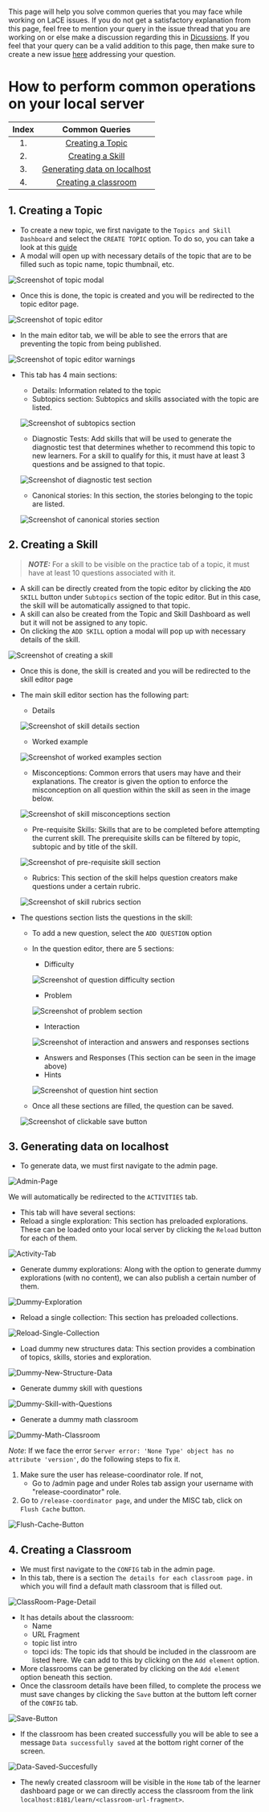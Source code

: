 This page will help you solve common queries that you may face while working on LaCE issues. If you do not get a satisfactory explanation from this page, feel free to mention your query in the issue thread that you are working on or else make a discussion regarding this in [Dicussions](https://github.com/oppia/oppia/discussions). If you feel that your query can be a valid addition to this page, then make sure to create a new issue [here](https://github.com/oppia/oppia-web-developer-docs/issues) addressing your question.

# How to perform common operations on your local server

| Index | Common Queries   |
| :---: |     :---:        |
| 1.    | [Creating a Topic](#1-creating-a-topic) |
| 2.    | [Creating a Skill](#2-creating-a-skill)|
| 3.    | [Generating data on localhost](#3-generating-data-on-localhost)|
| 4.    | [Creating a classroom](#4-creating-a-classroom)|

## 1. Creating a Topic 
- To create a new topic, we first navigate to the `Topics and Skill Dashboard` and select the `CREATE TOPIC` option. To do so, you can take a look at this [guide](Editor-pages#steps-to-create-a-topicskill)
- A modal will open up with necessary details of the topic that are to be filled such as topic name, topic thumbnail, etc.

![Screenshot of topic modal](images/LaCEOnboardingGuide/topic-modal.png)

- Once this is done, the topic is created and you will be redirected to the topic editor page.

![Screenshot of topic editor](images/LaCEOnboardingGuide/topic-editor.png)

- In the main editor tab, we will be able to see the errors that are preventing the topic from being published.

![Screenshot of topic editor warnings](images/LaCEOnboardingGuide/topic-editor-warnings.png)

- This tab has 4 main sections:
  - Details: Information related to the topic
  - Subtopics section: Subtopics and skills associated with the topic are listed.
  
  ![Screenshot of subtopics section](images/LaCEOnboardingGuide/topic-subtopics-section.png)

  - Diagnostic Tests: Add skills that will be used to generate the diagnostic test that determines whether to recommend this topic to new learners. For a skill to qualify for this, it must have at least 3 questions and be assigned to that topic.
  
  ![Screenshot of diagnostic test section](images/LaCEOnboardingGuide/topic-diagnostic-test-section.png)

  - Canonical stories: In this section, the stories belonging to the topic are listed.
  
  ![Screenshot of canonical stories section](images/LaCEOnboardingGuide/topic-canonical-stories-section.png)
  

## 2. Creating a Skill
  > **_NOTE:_** For a skill to be visible on the practice tab of a topic, it must have at least 10 questions associated with it.
- A skill can be directly created from the topic editor by clicking the `ADD SKILL` button under `Subtopics` section of the topic editor. But in this case, the skill will be automatically assigned to that topic.
- A skill can also be created from the Topic and Skill Dashboard as well but it will not be assigned to any topic.
- On clicking the `ADD SKILL` option a modal will pop up with necessary details of the skill.

![Screenshot of creating a skill](images/LaCEOnboardingGuide/creating-a-skill.png)

- Once this is done, the skill is created and you will be redirected to the skill editor page
- The main skill editor section has the following part:
  - Details
  
  ![Screenshot of skill details section](images/LaCEOnboardingGuide/skill-details-section.png)

  - Worked example

  ![Screenshot of worked examples section](images/LaCEOnboardingGuide/skill-worked-examples-section.png)

  - Misconceptions: Common errors that users may have and their explanations. The creator is given the option to enforce the misconception on all question within the skill as seen in the image below.
 
  ![Screenshot of skill misconceptions section](images/LaCEOnboardingGuide/skill-misconceptions-section.png)

  - Pre-requisite Skills: Skills that are to be completed before attempting the current skill. The prerequisite skills can be filtered by topic, subtopic and by title of the skill.

  ![Screenshot of pre-requisite skill section](images/LaCEOnboardingGuide/skill-pre-requisite-skill-section.png)

  - Rubrics: This section of the skill helps question creators make questions under a certain rubric. 
  
  ![Screenshot of skill rubrics section](images/LaCEOnboardingGuide/skill-rubrics-section.png)

- The questions section lists the questions in the skill:
  - To add a new question, select the `ADD QUESTION` option
  - In the question editor, there are 5 sections:
    - Difficulty
    
    ![Screenshot of question difficulty section](images/LaCEOnboardingGuide/question-difficulty.png)

    - Problem
    
    ![Screenshot of problem section](images/LaCEOnboardingGuide/question-problem.png)

    - Interaction
    
    ![Screenshot of interaction and answers and responses sections](images/LaCEOnboardingGuide/question-interaction-answers-responses.png)

    - Answers and Responses (This section can be seen in the image above)
    - Hints
    
    ![Screenshot of question hint section](images/LaCEOnboardingGuide/question-hint.png)

  - Once all these sections are filled, the question can be saved.
  
  ![Screenshot of clickable save button](images/LaCEOnboardingGuide/question-save-button.png)

## 3. Generating data on localhost
- To generate data, we must first navigate to the admin page.

![Admin-Page](images/LaCEOnboardingGuide/Admin-Page.png)

 We will automatically be redirected to the `ACTIVITIES` tab.
- This tab will have several sections:
- Reload a single exploration: This section has preloaded explorations. These can be loaded onto your local server by clicking the `Reload` button for each of them.

![Activity-Tab](images/LaCEOnboardingGuide/Activity-Tab.png)

  - Generate dummy explorations: Along with the option to generate dummy explorations (with no content), we can also publish a certain number of them.

![Dummy-Exploration](images/LaCEOnboardingGuide/Dummy-Exploration.png)

  - Reload a single collection: This section has preloaded collections.

![Reload-Single-Collection](images/LaCEOnboardingGuide/Reload-Single-collection.png)

  - Load dummy new structures data: This section provides a combination of topics, skills, stories and exploration.

![Dummy-New-Structure-Data](images/LaCEOnboardingGuide/Dummy-New-Structure-Data.png)  

  - Generate dummy skill with questions

![Dummy-Skill-with-Questions](images/LaCEOnboardingGuide/Dummy-Skill-with-question.png)

  - Generate a dummy math classroom

![Dummy-Math-Classroom](images/LaCEOnboardingGuide/Dummy-Math-Classroom.png)

*Note*: If we face the error `Server error: 'None Type' object has no attribute 'version'`, do the following steps to fix it.
1. Make sure the user has release-coordinator role. If not, 
    * Go to /admin page and under Roles tab assign your username with "release-coordinator" role.
2. Go to `/release-coordinator page`, and under the MISC tab, click on `Flush Cache` button.

![Flush-Cache-Button](images/LaCEOnboardingGuide/Flush-Cache-Button.png)

## 4. Creating a Classroom
- We must first navigate to the `CONFIG` tab in the admin page. 
- In this tab, there is a section `The details for each classroom page.` in which you will find a default math classroom that is filled out. 

![ClassRoom-Page-Detail](images/LaCEOnboardingGuide/Classroom-Page-Detail.png)

- It has details about the classroom:
  - Name
  - URL Fragment
  - topic list intro
  - topci ids: The topic ids that should be included in the classroom are listed here. We can add to this by clicking on the `Add element` option.
- More classrooms can be generated by clicking on the `Add element` option beneath this section.
- Once the classroom details have been filled, to complete the process we must save changes by clicking the `Save` button at the buttom left corner of the `CONFIG` tab.

![Save-Button](images/LaCEOnboardingGuide/Save.png)

- If the classroom has been created successfully you will be able to see a message `Data successfully saved` at the bottom right corner of the screen.

![Data-Saved-Succesfully](images/LaCEOnboardingGuide/Data-Saved.png)

- The newly created classroom will be visible in the `Home` tab of the learner dashboard page or we can directly access the classroom from the link `localhost:8181/learn/<classroom-url-fragment>`.

